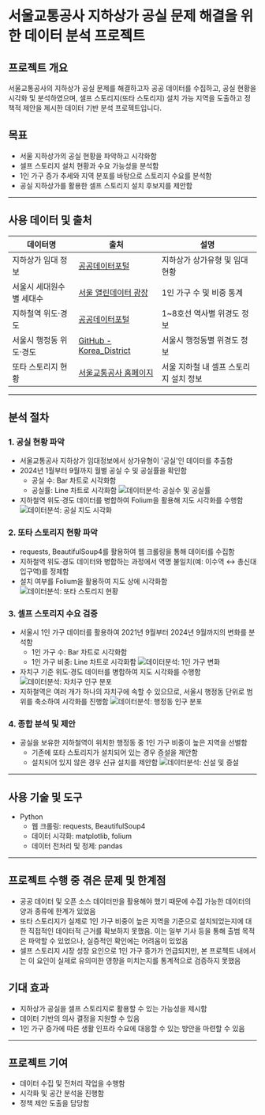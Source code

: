 # 서울교통공사 지하상가 공실 문제 해결을 위한 데이터 분석 프로젝트

## 프로젝트 개요

서울교통공사의 지하상가 공실 문제를 해결하고자 공공 데이터를 수집하고, 공실 현황을 시각화 및 분석하였으며, 셀프 스토리지(또타 스토리지) 설치 가능 지역을 도출하고 정책적 제안을 제시한 데이터 기반 분석 프로젝트입니다.

## 목표

- 서울 지하상가의 공실 현황을 파악하고 시각화함
- 셀프 스토리지 설치 현황과 수요 가능성을 분석함
- 1인 가구 증가 추세와 지역 분포를 바탕으로 스토리지 수요를 분석함
- 공실 지하상가를 활용한 셀프 스토리지 설치 후보지를 제안함

---

## 사용 데이터 및 출처

| 데이터명          | 출처                                                                            | 설명                     |
| ------------- | ----------------------------------------------------------------------------- | ---------------------- |
| 지하상가 임대 정보    | [공공데이터포털](https://www.data.go.kr/data/15071329/fileData.do)                   | 지하상가 상가유형 및 임대 현황      |
| 서울시 세대원수별 세대수 | [서울 열린데이터 광장](https://data.seoul.go.kr/dataList/10592/S/2/datasetView.do)     | 1인 가구 수 및 비중 통계        |
| 지하철역 위도·경도    | [공공데이터포털](https://www.data.go.kr/data/15099316/fileData.do?recommendDataYn=Y) | 1~8호선 역사별 위경도 정보      |
| 서울시 행정동 위도·경도 | [GitHub - Korea_District](https://github.com/cubensys/Korea_District)        | 서울시 행정동별 위경도 정보        |
| 또타 스토리지 현황    | [서울교통공사 홈페이지](http://www.seoulmetro.co.kr/kr/page.do?menuIdx=843)             | 서울 지하철 내 셀프 스토리지 설치 정보 |

---

## 분석 절차

### 1. 공실 현황 파악

- 서울교통공사 지하상가 임대정보에서 상가유형이 '공실'인 데이터를 추출함
- 2024년 1월부터 9월까지 월별 공실 수 및 공실률을 확인함
  - 공실 수: Bar 차트로 시각화함
  - 공실률: Line 차트로 시각화함
![데이터분석: 공실수 및 공실률](./pictures/Chart1.png)
- 지하철역 위도·경도 데이터를 병합하여 Folium을 활용해 지도 시각화를 수행함
![데이터분석: 공실 지도 시각화](./pictures/EmptySpace.jpg)

### 2. 또타 스토리지 현황 파악

- requests, BeautifulSoup4를 활용하여 웹 크롤링을 통해 데이터를 수집함
- 지하철역 위도·경도 데이터와 병합하는 과정에서 역명 불일치(예: 이수역 ↔ 총신대입구역)를 정제함
- 설치 여부를 Folium을 활용하여 지도 상에 시각화함
![데이터분석: 또타 스토리지 현황](./pictures/Storage.jpg)

### 3. 셀프 스토리지 수요 검증

- 서울시 1인 가구 데이터를 활용하여 2021년 9월부터 2024년 9월까지의 변화를 분석함
  - 1인 가구 수: Bar 차트로 시각화함
  - 1인 가구 비중: Line 차트로 시각화함
![데이터분석: 1인 가구 변화](./pictures/Chart2.png)
- 자치구 기준 위도·경도 데이터를 병합하여 지도 시각화를 수행함
![데이터분석: 자치구 인구 분포](./pictures/GuPopulation.jpg)
- 지하철역은 여러 개가 하나의 자치구에 속할 수 있으므로, 서울시 행정동 단위로 범위를 축소하여 시각화를 진행함
![데이터분석: 행정동 인구 분포](./pictures/DongPopulation.jpg)

### 4. 종합 분석 및 제안

- 공실을 보유한 지하철역이 위치한 행정동 중 1인 가구 비중이 높은 지역을 선별함
  - 기존에 또타 스토리지가 설치되어 있는 경우 증설을 제안함
  - 설치되어 있지 않은 경우 신규 설치를 제안함
![데이터분석: 신설 및 증설](./pictures/Final.jpg)

---

## 사용 기술 및 도구

- Python
  - 웹 크롤링: requests, BeautifulSoup4
  - 데이터 시각화: matplotlib, folium
  - 데이터 전처리 및 정제: pandas

---

## 프로젝트 수행 중 겪은 문제 및 한계점

- 공공 데이터 및 오픈 소스 데이터만을 활용해야 했기 때문에 수집 가능한 데이터의 양과 종류에 한계가 있었음
- 또타 스토리지가 실제로 1인 가구 비중이 높은 지역을 기준으로 설치되었는지에 대한 직접적인 데이터적 근거를 확보하지 못했음. 이는 일부 기사 등을 통해 출범 목적은 파악할 수 있었으나, 실증적인 확인에는 어려움이 있었음
- 셀프 스토리지 시장 성장 요인으로 1인 가구 증가가 언급되지만, 본 프로젝트 내에서는 이 요인이 실제로 유의미한 영향을 미치는지를 통계적으로 검증하지 못했음

## 기대 효과

- 지하상가 공실을 셀프 스토리지로 활용할 수 있는 가능성을 제시함
- 데이터 기반의 의사 결정을 지원할 수 있음
- 1인 가구 증가에 따른 생활 인프라 수요에 대응할 수 있는 방안을 마련할 수 있음

---

## 프로젝트 기여

- 데이터 수집 및 전처리 작업을 수행함
- 시각화 및 공간 분석을 진행함
- 정책 제안 도출을 담당함